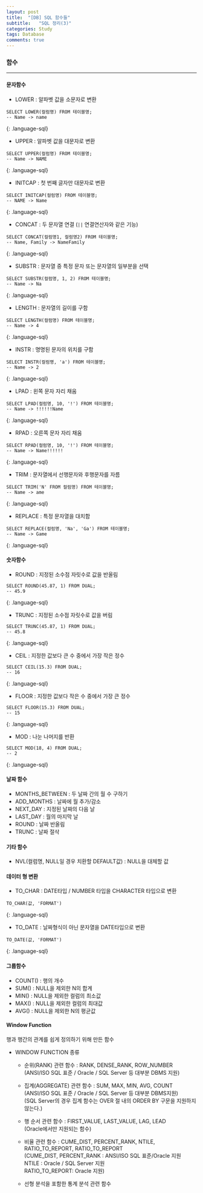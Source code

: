 ```yaml
---
layout: post
title:  "[DB] SQL 함수들"
subtitle:   "SQL 정리(3)"
categories: Study
tags: Database
comments: true
---
```


### 함수

---



#### 문자함수

- LOWER : 알파벳 값을 소문자로 변환

~~~
SELECT LOWER(컬럼명) FROM 테이블명;
-- Name -> name
~~~
{: .language-sql}

- UPPER : 알파벳 값을 대문자로 변환

~~~
SELECT UPPER(컬럼명) FROM 테이블명;
-- Name -> NAME
~~~
{: .language-sql}

- INITCAP : 첫 번째 글자만 대문자로 변환

~~~
SELECT INITCAP(컬럼명) FROM 테이블명;
-- NAME -> Name
~~~
{: .language-sql}

- CONCAT : 두 문자열 연결 (`||` 연결연산자와 같은 기능)

~~~
SELECT CONCAT(컬럼명1, 컬럼명2) FROM 테이블명;
-- Name, Family -> NameFamily
~~~
{: .language-sql}

- SUBSTR : 문자열 중 특정 문자 또는 문자열의 일부분을 선택

~~~
SELECT SUBSTR(컬럼명, 1, 2) FROM 테이블명;
-- Name -> Na
~~~
{: .language-sql}

- LENGTH : 문자열의 길이를 구함

~~~
SELECT LENGTH(컬럼명) FROM 테이블명;
-- Name -> 4
~~~
{: .language-sql}


- INSTR : 명명된 문자의 위치를 구함

~~~
SELECT INSTR(컬럼명, 'a') FROM 테이블명;
-- Name -> 2
~~~
{: .language-sql}

- LPAD : 왼쪽 문자 자리 채움

~~~
SELECT LPAD(컬럼명, 10, '!') FROM 테이블명;
-- Name -> !!!!!!Name
~~~
{: .language-sql}

- RPAD : 오른쪽 문자 자리 채움

~~~
SELECT RPAD(컬럼명, 10, '!') FROM 테이블명;
-- Name -> Name!!!!!!
~~~
{: .language-sql}

- TRIM : 문자열에서 선행문자와 후행문자를 자름

~~~
SELECT TRIM('N' FROM 컬럼명) FROM 테이블명;
-- Name -> ame
~~~
{: .language-sql}

- REPLACE : 특정 문자열을 대치함

~~~
SELECT REPLACE(컬럼명, 'Na', 'Ga') FROM 테이블명;
-- Name -> Game
~~~
{: .language-sql}



#### 숫자함수

- ROUND : 지정된 소수점 자릿수로 값을 반올림

~~~
SELECT ROUND(45.87, 1) FROM DUAL;
-- 45.9
~~~
{: .language-sql}

- TRUNC : 지정된 소수점 자릿수로 값을 버림

~~~
SELECT TRUNC(45.87, 1) FROM DUAL;
-- 45.8
~~~
{: .language-sql}

- CEIL : 지정한 값보다 큰 수 중에서 가장 작은 정수

~~~
SELECT CEIL(15.3) FROM DUAL;
-- 16
~~~
{: .language-sql}

- FLOOR : 지정한 값보다 작은 수 중에서 가장 큰 정수

~~~
SELECT FLOOR(15.3) FROM DUAL;
-- 15
~~~
{: .language-sql}

- MOD : 나눈 나머지를 반환

~~~
SELECT MOD(18, 4) FROM DUAL;
-- 2
~~~
{: .language-sql}



#### 날짜 함수

- MONTHS_BETWEEN : 두 날짜 간의 월 수 구하기
- ADD_MONTHS : 날짜에 월 추가/감소
- NEXT_DAY : 지정된 날짜의 다음 날
- LAST_DAY : 월의 마지막 날
- ROUND : 날짜 반올림
- TRUNC : 날짜 절삭



#### 기타 함수

- NVL(컬럼명, NULL일 경우 치환할 DEFAULT값) : NULL을 대체할 값 



#### 데이터 형 변환

- TO_CHAR : DATE타입 / NUMBER 타입을 CHARACTER 타입으로 변환

~~~
TO_CHAR(값, 'FORMAT')
~~~
{: .language-sql}

- TO_DATE : 날짜형식이 아닌 문자열을 DATE타입으로 변환

~~~
TO_DATE(값, 'FORMAT')
~~~
{: .language-sql}



#### 그룹함수

- COUNT() : 행의 개수
- SUM() : NULL을 제외한 N의 합계
- MIN() : NULL을 제외한 컬럼의 최소값
- MAX() : NULL을 제외한 컬럼의 최대값
- AVG() : NULL을 제외한 N의 평균값




#### Window Function

행과 행간의 관계를 쉽게 정의하기 위해 만든 함수

- WINDOW FUNCTION 종류
  - 순위(RANK) 관련 함수 : RANK, DENSE_RANK, ROW_NUMBER  
    (ANSI/ISO SQL 표준 / Oracle / SQL Server 등 대부분 DBMS 지원)

  - 집계(AGGREGATE) 관련 함수 : SUM, MAX, MIN, AVG, COUNT  
    (ANSI/ISO SQL 표준 / Oracle / SQL Server 등 대부분 DBMS지원)  
    (SQL Server의 경우 집계 함수는 OVER 절 내의 ORDER BY 구문을 지원하지 않는다.)

  - 행 순서 관련 함수 : FIRST_VALUE, LAST_VALUE, LAG, LEAD  
    (Oracle에서만 지원되는 함수)

  - 비율 관련 함수 : CUME_DIST, PERCENT_RANK, NTILE, RATIO_TO_REPORT, RATIO_TO_REPORT  
    (CUME_DIST, PERCENT_RANK : ANSI/ISO SQL 표준/Oracle 지원  
    NTILE : Oracle / SQL Server 지원  
    RATIO_TO_REPORT: Oracle 지원)

  - 선형 분석을 포함한 통계 분석 관련 함수